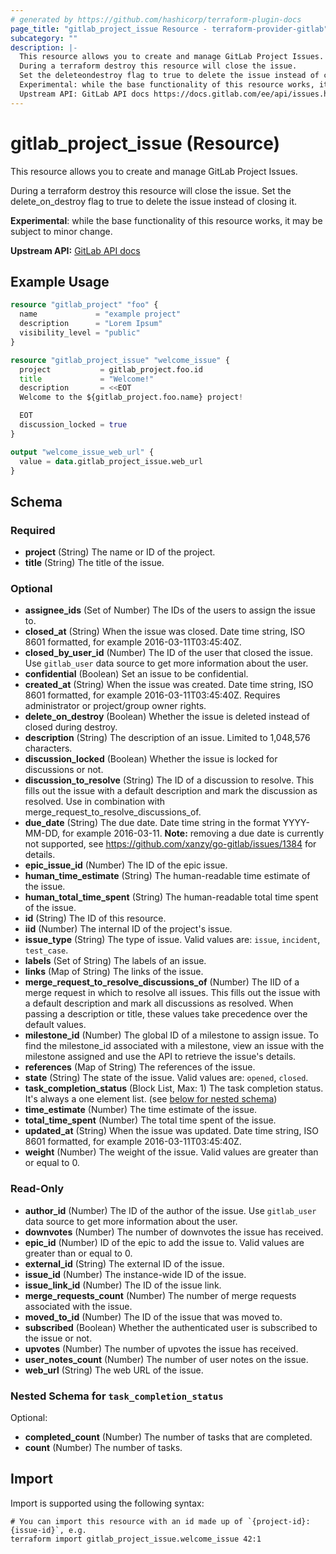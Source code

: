 ```yaml
---
# generated by https://github.com/hashicorp/terraform-plugin-docs
page_title: "gitlab_project_issue Resource - terraform-provider-gitlab"
subcategory: ""
description: |-
  This resource allows you to create and manage GitLab Project Issues.
  During a terraform destroy this resource will close the issue.
  Set the deleteondestroy flag to true to delete the issue instead of closing it.
  Experimental: while the base functionality of this resource works, it may be subject to minor change.
  Upstream API: GitLab API docs https://docs.gitlab.com/ee/api/issues.html
---
```


# gitlab_project_issue (Resource)

This resource allows you to create and manage GitLab Project Issues.

During a terraform destroy this resource will close the issue.
Set the delete_on_destroy flag to true to delete the issue instead of closing it.

**Experimental**: while the base functionality of this resource works, it may be subject to minor change.

**Upstream API:** [GitLab API docs](https://docs.gitlab.com/ee/api/issues.html)

## Example Usage

```terraform
resource "gitlab_project" "foo" {
  name             = "example project"
  description      = "Lorem Ipsum"
  visibility_level = "public"
}

resource "gitlab_project_issue" "welcome_issue" {
  project           = gitlab_project.foo.id
  title             = "Welcome!"
  description       = <<EOT
  Welcome to the ${gitlab_project.foo.name} project!

  EOT
  discussion_locked = true
}

output "welcome_issue_web_url" {
  value = data.gitlab_project_issue.web_url
}
```

<!-- schema generated by tfplugindocs -->
## Schema

### Required

- **project** (String) The name or ID of the project.
- **title** (String) The title of the issue.

### Optional

- **assignee_ids** (Set of Number) The IDs of the users to assign the issue to.
- **closed_at** (String) When the issue was closed. Date time string, ISO 8601 formatted, for example 2016-03-11T03:45:40Z.
- **closed_by_user_id** (Number) The ID of the user that closed the issue. Use `gitlab_user` data source to get more information about the user.
- **confidential** (Boolean) Set an issue to be confidential.
- **created_at** (String) When the issue was created. Date time string, ISO 8601 formatted, for example 2016-03-11T03:45:40Z. Requires administrator or project/group owner rights.
- **delete_on_destroy** (Boolean) Whether the issue is deleted instead of closed during destroy.
- **description** (String) The description of an issue. Limited to 1,048,576 characters.
- **discussion_locked** (Boolean) Whether the issue is locked for discussions or not.
- **discussion_to_resolve** (String) The ID of a discussion to resolve. This fills out the issue with a default description and mark the discussion as resolved. Use in combination with merge_request_to_resolve_discussions_of.
- **due_date** (String) The due date. Date time string in the format YYYY-MM-DD, for example 2016-03-11.
**Note:** removing a due date is currently not supported, see https://github.com/xanzy/go-gitlab/issues/1384 for details.
- **epic_issue_id** (Number) The ID of the epic issue.
- **human_time_estimate** (String) The human-readable time estimate of the issue.
- **human_total_time_spent** (String) The human-readable total time spent of the issue.
- **id** (String) The ID of this resource.
- **iid** (Number) The internal ID of the project's issue.
- **issue_type** (String) The type of issue. Valid values are: `issue`, `incident`, `test_case`.
- **labels** (Set of String) The labels of an issue.
- **links** (Map of String) The links of the issue.
- **merge_request_to_resolve_discussions_of** (Number) The IID of a merge request in which to resolve all issues. This fills out the issue with a default description and mark all discussions as resolved. When passing a description or title, these values take precedence over the default values.
- **milestone_id** (Number) The global ID of a milestone to assign issue. To find the milestone_id associated with a milestone, view an issue with the milestone assigned and use the API to retrieve the issue's details.
- **references** (Map of String) The references of the issue.
- **state** (String) The state of the issue. Valid values are: `opened`, `closed`.
- **task_completion_status** (Block List, Max: 1) The task completion status. It's always a one element list. (see [below for nested schema](#nestedblock--task_completion_status))
- **time_estimate** (Number) The time estimate of the issue.
- **total_time_spent** (Number) The total time spent of the issue.
- **updated_at** (String) When the issue was updated. Date time string, ISO 8601 formatted, for example 2016-03-11T03:45:40Z.
- **weight** (Number) The weight of the issue. Valid values are greater than or equal to 0.

### Read-Only

- **author_id** (Number) The ID of the author of the issue. Use `gitlab_user` data source to get more information about the user.
- **downvotes** (Number) The number of downvotes the issue has received.
- **epic_id** (Number) ID of the epic to add the issue to. Valid values are greater than or equal to 0.
- **external_id** (String) The external ID of the issue.
- **issue_id** (Number) The instance-wide ID of the issue.
- **issue_link_id** (Number) The ID of the issue link.
- **merge_requests_count** (Number) The number of merge requests associated with the issue.
- **moved_to_id** (Number) The ID of the issue that was moved to.
- **subscribed** (Boolean) Whether the authenticated user is subscribed to the issue or not.
- **upvotes** (Number) The number of upvotes the issue has received.
- **user_notes_count** (Number) The number of user notes on the issue.
- **web_url** (String) The web URL of the issue.

<a id="nestedblock--task_completion_status"></a>
### Nested Schema for `task_completion_status`

Optional:

- **completed_count** (Number) The number of tasks that are completed.
- **count** (Number) The number of tasks.

## Import

Import is supported using the following syntax:

```shell
# You can import this resource with an id made up of `{project-id}:{issue-id}`, e.g.
terraform import gitlab_project_issue.welcome_issue 42:1
```
